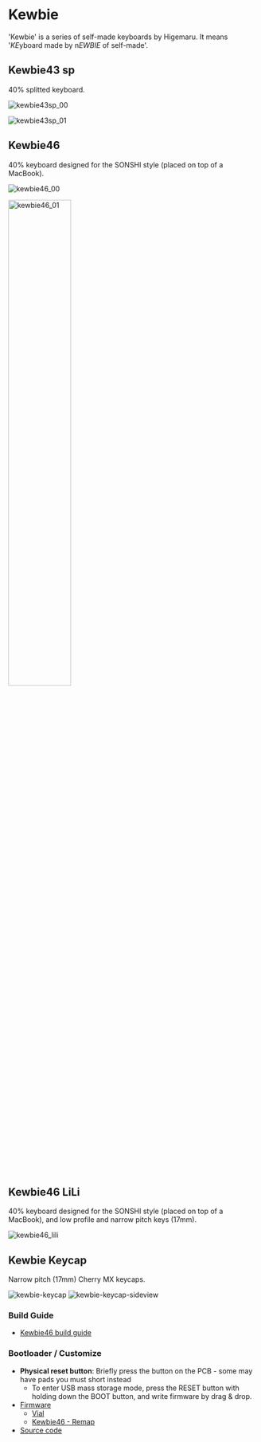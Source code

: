 # Kewbie

'Kewbie' is a series of self-made keyboards by Higemaru.
It means '*KE*yboard made by n*EWBIE* of self-made'.

## Kewbie43 sp
40% splitted keyboard.

![kewbie43sp_00](https://i.imgur.com/ulQjmfY.png)

![kewbie43sp_01](https://i.imgur.com/vHIxGZG.png)

## Kewbie46

40% keyboard designed for the SONSHI style (placed on top of a MacBook).

![kewbie46_00](https://i.imgur.com/eWcHN0J.png)

<img src="https://i.imgur.com/OsmuWYN.png" alt="kewbie46_01" width="50%" />

## Kewbie46 LiLi

40% keyboard designed for the SONSHI style (placed on top of a MacBook), and low profile and narrow pitch keys (17mm).

![kewbie46_lili](https://imgur.com/RKN4ofS.png)

## Kewbie Keycap

Narrow pitch (17mm) Cherry MX keycaps.

![kewbie-keycap](https://imgur.com/BCFj5uh.png)
![kewbie-keycap-sideview](https://imgur.com/MLvnXi3.png)


### Build Guide

* [Kewbie46 build guide](kewbie46/guide)

### Bootloader / Customize

* **Physical reset button**: Briefly press the button on the PCB - some may have pads you must short instead
  * To enter USB mass storage mode, press the RESET button with holding down the BOOT button, and write firmware by drag & drop.
* [Firmware](firmware)
  * [Vial](https://vial.today/)
  * [Kewbie46 - Remap](https://remap-keys.app/catalog/hTfNsK0O3Sb1Jaafdm3x)
* [Source code](https://github.com/higemaru/qmk_firmware/)
